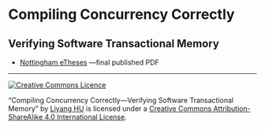 # Compiling Concurrency Correctly
## Verifying Software Transactional Memory

* [Nottingham eTheses](http://eprints.nottingham.ac.uk/13348/) —final published PDF

----

<a rel="license" href="http://creativecommons.org/licenses/by-sa/4.0/"><img alt="Creative Commons Licence" style="border-width:0" src="https://i.creativecommons.org/l/by-sa/4.0/88x31.png" /></a>

“<span xmlns:dct="http://purl.org/dc/terms/" href="http://purl.org/dc/dcmitype/Text" property="dct:title" rel="dct:type">Compiling Concurrency Correctly—Verifying Software Transactional Memory</span>” by <a xmlns:cc="http://creativecommons.org/ns#" href="http://eprints.nottingham.ac.uk/13348/" property="cc:attributionName" rel="cc:attributionURL">Liyang HU</a> is licensed under a <a rel="license" href="http://creativecommons.org/licenses/by-sa/4.0/">Creative Commons Attribution-ShareAlike 4.0 International License</a>.
